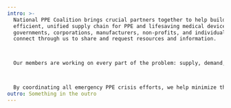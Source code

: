 ```yaml
---
intro: >-
  National PPE Coalition brings crucial partners together to help build an
  efficient, unified supply chain for PPE and lifesaving medical devices. State
  governments, corporations, manufacturers, non-profits, and individuals can
  connect through us to share and request resources and information.



  Our members are working on every part of the problem: supply, demand, fulfillment, logistics, funding, and information tracking. We use real-time updates about what every organization is doing in order to maximize efficiency and effectiveness.



  By coordinating all emergency PPE crisis efforts, we help minimize the risk of misdirecting critical supplies to places that may need them less urgently, and increase their individual power exponentially. We’re working together to ensure that every shipment of PPE sent is a life-saving shipment.
outro: Something in the outro
---
```

